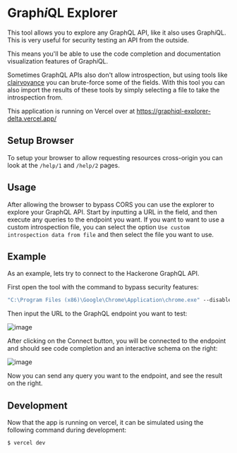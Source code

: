 # Graph*i*QL Explorer

This tool allows you to explore any GraphQL API, like it also uses Graph*i*QL. This is very useful for security testing an API from the outside.

This means you'll be able to use the code completion and documentation visualization features of Graph*i*QL.

Sometimes GraphQL APIs also don't allow introspection, but using tools like [clairvoyance](https://github.com/nikitastupin/clairvoyance) you can brute-force some of the fields. With this tool you can also import the results of these tools by simply selecting a file to take the introspection from.

This application is running on Vercel over at <https://graphiql-explorer-delta.vercel.app/>

## Setup Browser

To setup your browser to allow requesting resources cross-origin you can look at the `/help/1` and `/help/2` pages.

## Usage

After allowing the browser to bypass CORS you can use the explorer to explore your GraphQL API. Start by inputting a URL in the field, and then execute any queries to the endpoint you want.
If you want to want to use a custom introspection file, you can select the option `Use custom introspection data from file` and then select the file you want to use.

## Example

As an example, lets try to connect to the Hackerone GraphQL API.

First open the tool with the command to bypass security features:

```cmd
"C:\Program Files (x86)\Google\Chrome\Application\chrome.exe" --disable-web-security --user-data-dir="%TEMP%\Chrome" https://graphiql-explorer-delta.vercel.app/
```

Then input the URL to the GraphQL endpoint you want to test:

![image](https://user-images.githubusercontent.com/26067369/142003992-5b4317f3-baeb-484c-b529-52aeb8effce5.png)

After clicking on the Connect button, you will be connected to the endpoint and should see code completion and an interactive schema on the right:

![image](https://user-images.githubusercontent.com/26067369/142004899-74fd5b99-2bcc-4a4f-b1a0-1ef963eca239.png)

Now you can send any query you want to the endpoint, and see the result on the right. 

## Development

Now that the app is running on vercel, it can be simulated using the following command during development:

```
$ vercel dev
```
